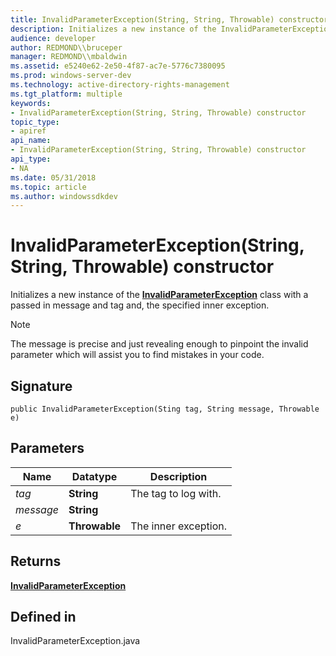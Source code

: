 ```yaml
---
title: InvalidParameterException(String, String, Throwable) constructor
description: Initializes a new instance of the InvalidParameterException class with a passed in message and tag and, the specified inner exception.
audience: developer
author: REDMOND\\bruceper
manager: REDMOND\\mbaldwin
ms.assetid: e5240e62-2e50-4f87-ac7e-5776c7380095
ms.prod: windows-server-dev
ms.technology: active-directory-rights-management
ms.tgt_platform: multiple
keywords:
- InvalidParameterException(String, String, Throwable) constructor
topic_type:
- apiref
api_name:
- InvalidParameterException(String, String, Throwable) constructor
api_type:
- NA
ms.date: 05/31/2018
ms.topic: article
ms.author: windowssdkdev
---
```


# InvalidParameterException(String, String, Throwable) constructor

Initializes a new instance of the [**InvalidParameterException**](invalidparameterexception-class-java.md) class with a passed in message and tag and, the specified inner exception.

> [!Note]  
> The message is precise and just revealing enough to pinpoint the invalid parameter which will assist you to find mistakes in your code.

 

## Signature

``` syntax
public InvalidParameterException(Sting tag, String message, Throwable e)
```

## Parameters



| Name                 | Datatype                 | Description                     |
|----------------------|--------------------------|---------------------------------|
| *tag*<br/>     | **String**<br/>    | The tag to log with.<br/> |
| *message*<br/> | **String**<br/>    |                                 |
| *e*<br/>       | **Throwable**<br/> | The inner exception.<br/> |



 

## Returns

[**InvalidParameterException**](invalidparameterexception-class-java.md)

## Defined in

InvalidParameterException.java

 

 





